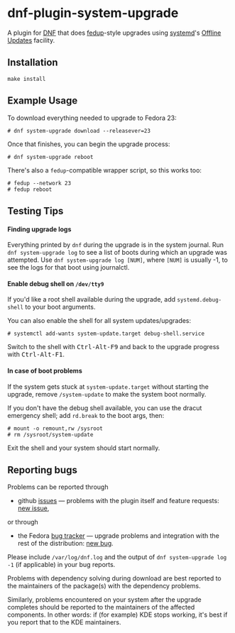# dnf-plugin-system-upgrade

A plugin for [DNF] that does [fedup]-style upgrades using [systemd]'s [Offline
Updates] facility.

## Installation

    make install

## Example Usage

To download everything needed to upgrade to Fedora 23:

    # dnf system-upgrade download --releasever=23

Once that finishes, you can begin the upgrade process:

    # dnf system-upgrade reboot

There's also a `fedup`-compatible wrapper script, so this works too:

    # fedup --network 23
    # fedup reboot

## Testing Tips

#### Finding upgrade logs

Everything printed by `dnf` during the upgrade is in the system journal.
Run `dnf system-upgrade log` to see a list of boots during which an
upgrade was attempted. Use `dnf system-upgrade log [NUM]`, where
`[NUM]` is usually -1, to see the logs for that boot using journalctl.

#### Enable debug shell on `/dev/tty9`

If you'd like a root shell available during the upgrade, add
`systemd.debug-shell` to your boot arguments.

You can also enable the shell for all system updates/upgrades:

    # systemctl add-wants system-update.target debug-shell.service

Switch to the shell with <kbd>Ctrl-Alt-F9</kbd> and back to the upgrade progress with <kbd>Ctrl-Alt-F1</kbd>.

#### In case of boot problems

If the system gets stuck at `system-update.target` without starting the
upgrade, remove `/system-update` to make the system boot normally.


If you don't have the debug shell available, you can use the dracut emergency
shell; add `rd.break` to the boot args, then:

    # mount -o remount,rw /sysroot
    # rm /sysroot/system-update

 Exit the shell and your system should start normally.

## Reporting bugs

Problems can be reported through
* github [issues] — problems with the plugin itself and feature requests: [new issue],

or through
* the Fedora [bug tracker] — upgrade problems and
integration with the rest of the distribution: [new bug].

Please include `/var/log/dnf.log` and the output of
`dnf system-upgrade log -1` (if applicable) in your bug reports.

Problems with dependency solving during download are best reported to
the maintainers of the package(s) with the dependency problems.

Similarly, problems encountered on your system after the upgrade
completes should be reported to the maintainers of the affected
components. In other words: if (for example) KDE stops working, it's
best if you report that to the KDE maintainers.

[DNF]: https://github.com/rpm-software-management/dnf
[fedup]: https://github.com/rhinstaller/fedup
[systemd]: https://github.com/systemd/systemd
[Offline Updates]: http://www.freedesktop.org/wiki/Software/systemd/SystemUpdates/
[issues]: https://github.com/rpm-software-management/dnf-plugin-system-upgrade/issues
[new issue]: https://github.com/rpm-software-management/dnf-plugin-system-upgrade/issues/new
[bug tracker]: https://bugzilla.redhat.com/buglist.cgi?bug_status=NEW&bug_status=ASSIGNED&bug_status=POST&bug_status=MODIFIED&bug_status=ON_DEV&bug_status=ON_QA&bug_status=VERIFIED&bug_status=RELEASE_PENDING&component=dnf-plugin-system-upgrade&list_id=4068794&product=Fedora&query_format=advanced
[new bug]: https://bugzilla.redhat.com/enter_bug.cgi?product=Fedora&component=dnf-plugin-system-upgrade
